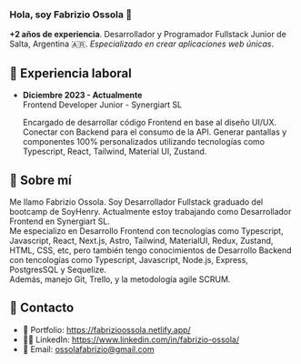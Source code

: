 ### Hola, soy Fabrizio Ossola 👋

**+2 años de experiencia**. Desarrollador y Programador Fullstack Junior de Salta, Argentina 🇦🇷. *Especializado en crear aplicaciones web únicas*.

## 💼 Experiencia laboral

* **Diciembre 2023 - Actualmente**  
  Frontend Developer Junior - Synergiart SL
  
  Encargado de desarrollar código Frontend en base al diseño UI/UX. Conectar con Backend para el consumo de la API. Generar pantallas y componentes 100% personalizados utilizando tecnologías como Typescript, React, Tailwind, Material UI, Zustand.

## 🙋 Sobre mí

Me llamo Fabrizio Ossola. Soy Desarrollador Fullstack graduado del bootcamp de SoyHenry. Actualmente estoy trabajando como Desarrollador Frontend en Synergiart SL.  
Me especializo en Desarrollo Frontend con tecnologías como Typescript, Javascript, React, Next.js, Astro, Tailwind, MaterialUI, Redux, Zustand, HTML, CSS, etc, pero también tengo conocimientos de Desarrollo Backend con tencologías como Typescript, Javascript, Node.js, Express, PostgresSQL y Sequelize.  
Además, manejo Git, Trello, y la metodología agile SCRUM.

## 📩 Contacto 

* 💼 Portfolio: https://fabrizioossola.netlify.app/
* 👨‍💻 LinkedIn: https://www.linkedin.com/in/fabrizio-ossola/
* 📧 Email: ossolafabrizio@gmail.com
